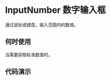 # InputNumber 数字输入框

通过鼠标或键盘，输入范围内的数值。

## 何时使用

当需要获取标准数值时。

## 代码演示

<br />

<demo title="基础" id="components-input-demo-basic" src="./example/basic.vue" desc="从堆叠到水平排列。<br/>使用单一的一组`Row`和 `Col`栅格组件，就可以创建一个基本的栅格系统，所有列`（Col）`必须放在`Row`内。"></demo>
